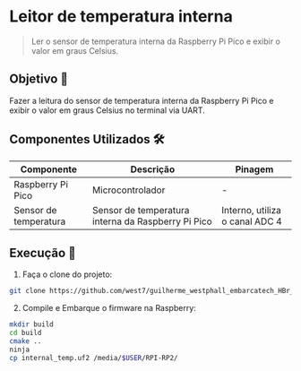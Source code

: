 # Leitor de temperatura interna

> Ler o sensor de temperatura interna da Raspberry Pi Pico e exibir o valor em graus Celsius.

## Objetivo 🎯

Fazer a leitura do sensor de temperatura interna da Raspberry Pi Pico e exibir o valor em graus Celsius no terminal via UART.


## Componentes Utilizados 🛠️

| Componente | Descrição           | Pinagem                 |
| ---------- | ------------------- | ----------------------- |
| Raspberry Pi Pico | Microcontrolador | -                     |
| Sensor de temperatura | Sensor de temperatura interna da Raspberry Pi Pico | Interno, utiliza o canal ADC 4                    | 


## Execução 🧪

1. Faça o clone do projeto:

```bash
git clone https://github.com/west7/guilherme_westphall_embarcatech_HBr_2025.git
```

2. Compile e Embarque o firmware na Raspberry:

```bash
mkdir build
cd build
cmake ..
ninja
cp internal_temp.uf2 /media/$USER/RPI-RP2/
```